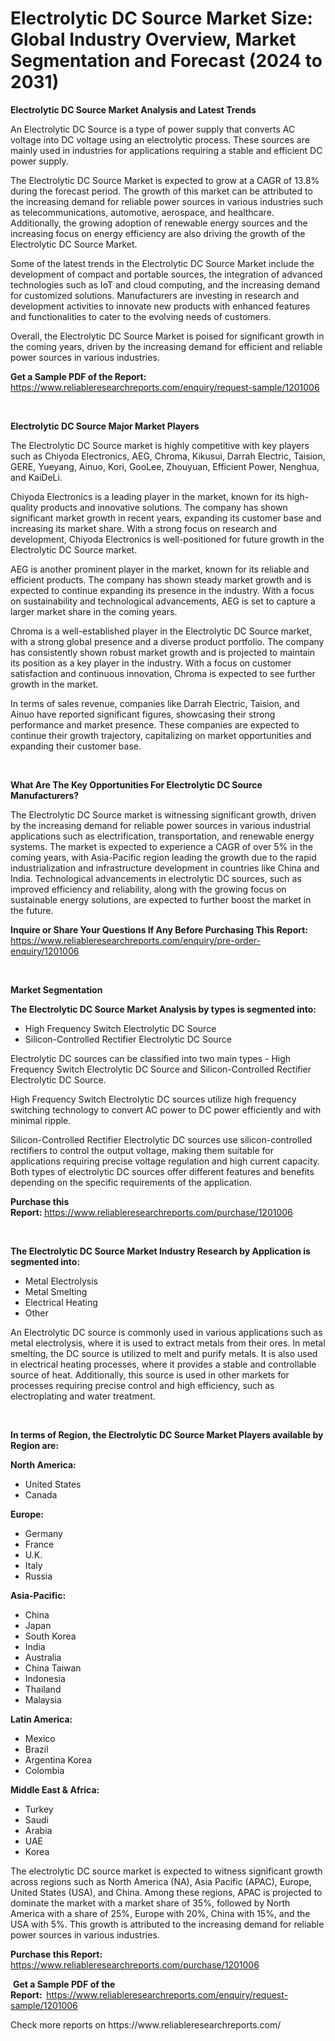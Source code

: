 <p><h1>Electrolytic DC Source Market Size: Global Industry Overview, Market Segmentation and Forecast (2024 to 2031)</h1></p><p><strong>Electrolytic DC Source Market Analysis and Latest Trends</strong></p>
<p><p>An Electrolytic DC Source is a type of power supply that converts AC voltage into DC voltage using an electrolytic process. These sources are mainly used in industries for applications requiring a stable and efficient DC power supply.</p><p>The Electrolytic DC Source Market is expected to grow at a CAGR of 13.8% during the forecast period. The growth of this market can be attributed to the increasing demand for reliable power sources in various industries such as telecommunications, automotive, aerospace, and healthcare. Additionally, the growing adoption of renewable energy sources and the increasing focus on energy efficiency are also driving the growth of the Electrolytic DC Source Market.</p><p>Some of the latest trends in the Electrolytic DC Source Market include the development of compact and portable sources, the integration of advanced technologies such as IoT and cloud computing, and the increasing demand for customized solutions. Manufacturers are investing in research and development activities to innovate new products with enhanced features and functionalities to cater to the evolving needs of customers.</p><p>Overall, the Electrolytic DC Source Market is poised for significant growth in the coming years, driven by the increasing demand for efficient and reliable power sources in various industries.</p></p>
<p><strong>Get a Sample PDF of the Report:&nbsp;</strong> <a href="https://www.reliableresearchreports.com/enquiry/request-sample/1201006">https://www.reliableresearchreports.com/enquiry/request-sample/1201006</a></p>
<p>&nbsp;</p>
<p><strong>Electrolytic DC Source Major Market Players</strong></p>
<p><p>The Electrolytic DC Source market is highly competitive with key players such as Chiyoda Electronics, AEG, Chroma, Kikusui, Darrah Electric, Taision, GERE, Yueyang, Ainuo, Kori, GooLee, Zhouyuan, Efficient Power, Nenghua, and KaiDeLi.</p><p>Chiyoda Electronics is a leading player in the market, known for its high-quality products and innovative solutions. The company has shown significant market growth in recent years, expanding its customer base and increasing its market share. With a strong focus on research and development, Chiyoda Electronics is well-positioned for future growth in the Electrolytic DC Source market.</p><p>AEG is another prominent player in the market, known for its reliable and efficient products. The company has shown steady market growth and is expected to continue expanding its presence in the industry. With a focus on sustainability and technological advancements, AEG is set to capture a larger market share in the coming years.</p><p>Chroma is a well-established player in the Electrolytic DC Source market, with a strong global presence and a diverse product portfolio. The company has consistently shown robust market growth and is projected to maintain its position as a key player in the industry. With a focus on customer satisfaction and continuous innovation, Chroma is expected to see further growth in the market.</p><p>In terms of sales revenue, companies like Darrah Electric, Taision, and Ainuo have reported significant figures, showcasing their strong performance and market presence. These companies are expected to continue their growth trajectory, capitalizing on market opportunities and expanding their customer base.</p></p>
<p>&nbsp;</p>
<p><strong>What Are The Key Opportunities For Electrolytic DC Source Manufacturers?</strong></p>
<p><p>The Electrolytic DC Source market is witnessing significant growth, driven by the increasing demand for reliable power sources in various industrial applications such as electrification, transportation, and renewable energy systems. The market is expected to experience a CAGR of over 5% in the coming years, with Asia-Pacific region leading the growth due to the rapid industrialization and infrastructure development in countries like China and India. Technological advancements in electrolytic DC sources, such as improved efficiency and reliability, along with the growing focus on sustainable energy solutions, are expected to further boost the market in the future.</p></p>
<p><strong>Inquire or Share Your Questions If Any Before Purchasing This Report:</strong> <a href="https://www.reliableresearchreports.com/enquiry/pre-order-enquiry/1201006">https://www.reliableresearchreports.com/enquiry/pre-order-enquiry/1201006</a></p>
<p>&nbsp;</p>
<p><strong>Market Segmentation</strong></p>
<p><strong>The Electrolytic DC Source Market Analysis by types is segmented into:</strong></p>
<p><ul><li>High Frequency Switch Electrolytic DC Source</li><li>Silicon-Controlled Rectifier Electrolytic DC Source</li></ul></p>
<p><p>Electrolytic DC sources can be classified into two main types - High Frequency Switch Electrolytic DC Source and Silicon-Controlled Rectifier Electrolytic DC Source. </p><p>High Frequency Switch Electrolytic DC sources utilize high frequency switching technology to convert AC power to DC power efficiently and with minimal ripple. </p><p>Silicon-Controlled Rectifier Electrolytic DC sources use silicon-controlled rectifiers to control the output voltage, making them suitable for applications requiring precise voltage regulation and high current capacity. Both types of electrolytic DC sources offer different features and benefits depending on the specific requirements of the application.</p></p>
<p><strong>Purchase this Report:&nbsp;</strong><a href="https://www.reliableresearchreports.com/purchase/1201006">https://www.reliableresearchreports.com/purchase/1201006</a></p>
<p>&nbsp;</p>
<p><strong>The Electrolytic DC Source Market Industry Research by Application is segmented into:</strong></p>
<p><ul><li>Metal Electrolysis</li><li>Metal Smelting</li><li>Electrical Heating</li><li>Other</li></ul></p>
<p><p>An Electrolytic DC source is commonly used in various applications such as metal electrolysis, where it is used to extract metals from their ores. In metal smelting, the DC source is utilized to melt and purify metals. It is also used in electrical heating processes, where it provides a stable and controllable source of heat. Additionally, this source is used in other markets for processes requiring precise control and high efficiency, such as electroplating and water treatment.</p></p>
<p>&nbsp;</p>
<p><strong>In terms of Region, the Electrolytic DC Source Market Players available by Region are:</strong></p>
<p>
    <p> <strong> North America: </strong>
        <ul>
            <li>United States</li>
            <li>Canada</li>
        </ul>
        </p> 
    <p> <strong> Europe: </strong>
        <ul>
            <li>Germany</li>
            <li>France</li>
            <li>U.K.</li>
            <li>Italy</li>
            <li>Russia</li>
        </ul>
        </p> 
    <p> <strong> Asia-Pacific: </strong>
        <ul>
            <li>China</li>
            <li>Japan</li>
            <li>South Korea</li>
            <li>India</li>
            <li>Australia</li>
            <li>China Taiwan</li>
            <li>Indonesia</li>
            <li>Thailand</li>
            <li>Malaysia</li>
        </ul>
        </p> 
    <p> <strong> Latin America: </strong>
        <ul>
            <li>Mexico</li>
            <li>Brazil</li>
            <li>Argentina Korea</li>
            <li>Colombia</li>
        </ul>
        </p> 
    <p> <strong> Middle East & Africa: </strong>
        <ul>
            <li>Turkey</li>
            <li>Saudi</li>
            <li>Arabia</li>
            <li>UAE</li>
            <li>Korea</li>
        </ul>
    </p>
    </p>
<p><p>The electrolytic DC source market is expected to witness significant growth across regions such as North America (NA), Asia Pacific (APAC), Europe, United States (USA), and China. Among these regions, APAC is projected to dominate the market with a market share of 35%, followed by North America with a share of 25%, Europe with 20%, China with 15%, and the USA with 5%. This growth is attributed to the increasing demand for reliable power sources in various industries.</p></p>
<p><strong>Purchase this Report: </strong><a href="https://www.reliableresearchreports.com/purchase/1201006">https://www.reliableresearchreports.com/purchase/1201006</a></p>
<p>&nbsp;<strong>Get a Sample PDF of the Report:&nbsp;&nbsp;</strong><a href="https://www.reliableresearchreports.com/enquiry/request-sample/1201006">https://www.reliableresearchreports.com/enquiry/request-sample/1201006</a></p>
<p><strong></strong></p>
<p>Check more reports on https://www.reliableresearchreports.com/</p>